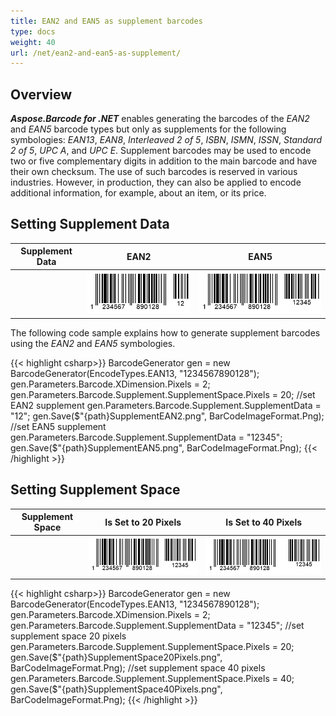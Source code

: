 ```yaml
---
title: EAN2 and EAN5 as supplement barcodes
type: docs
weight: 40
url: /net/ean2-and-ean5-as-supplement/
---
```


## Overview
***Aspose.Barcode for .NET*** enables generating the barcodes of the *EAN2* and *EAN5* barcode types but only as supplements for the following symbologies: *EAN13*, *EAN8*, *Interleaved 2 of 5*, *ISBN*, *ISMN*, *ISSN*, *Standard 2 of 5*, *UPC A*, and *UPC E*. Supplement barcodes may be used to encode two or five complementary digits in addition to the main barcode and have their own checksum. The use of such barcodes is reserved in various industries. However, in production, they can also be applied to encode additional information, for example, about an item, or its price. 
  
## Setting Supplement Data
  
|Supplement Data|EAN2|EAN5|
|:---:|:---:|:---:|
| |<img src="SupplementEAN2.png">|<img src="SupplementEAN5.png">|

The following code sample explains how to generate supplement barcodes using the *EAN2* and *EAN5* symbologies.
    
{{< highlight csharp>}}
BarcodeGenerator gen = new BarcodeGenerator(EncodeTypes.EAN13, "1234567890128");
gen.Parameters.Barcode.XDimension.Pixels = 2;
gen.Parameters.Barcode.Supplement.SupplementSpace.Pixels = 20;
//set EAN2 supplement
gen.Parameters.Barcode.Supplement.SupplementData = "12";
gen.Save($"{path}SupplementEAN2.png", BarCodeImageFormat.Png);
//set EAN5 supplement
gen.Parameters.Barcode.Supplement.SupplementData = "12345";
gen.Save($"{path}SupplementEAN5.png", BarCodeImageFormat.Png);
{{< /highlight >}}

## Setting Supplement Space

  
|Supplement Space|Is Set to 20 Pixels|Is Set to 40 Pixels|
|:---:|:---:|:---:|
| |<img src="SupplementSpace20Pixels.png">|<img src="SupplementSpace40Pixels.png">|
  
{{< highlight csharp>}}
BarcodeGenerator gen = new BarcodeGenerator(EncodeTypes.EAN13, "1234567890128");
gen.Parameters.Barcode.XDimension.Pixels = 2;
gen.Parameters.Barcode.Supplement.SupplementData = "12345";
//set supplement space 20 pixels
gen.Parameters.Barcode.Supplement.SupplementSpace.Pixels = 20;
gen.Save($"{path}SupplementSpace20Pixels.png", BarCodeImageFormat.Png);
//set supplement space 40 pixels
gen.Parameters.Barcode.Supplement.SupplementSpace.Pixels = 40;
gen.Save($"{path}SupplementSpace40Pixels.png", BarCodeImageFormat.Png);
{{< /highlight >}}